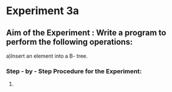 # Experiment 3a
## Aim of the Experiment : Write a program to perform the following operations:
a)Insert an element into a B- tree. 

### Step - by - Step Procedure for the Experiment:
1.
